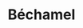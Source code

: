 ---
layout: recette
categories: [recettes]
hidden: true
lang: fr
sitemap: true
title: Béchamel
type: condiment
utensils:
  - casserole
  - fouet
recettes:
  Classique:
    ingredients: 
      - nom: farine
        qte: 100
        unite: gr
      - nom: beurre
        qte: 100
        unite: gr
      - nom: lait
        qte: 1000
        unite: mL
        variable: true
      - nom: muscade
        qte: au goût
      - nom: sel
        qte: au goût
    etapes:
      - label: Préparation
        details:
          - Faire fondre le beurre dans une casserole
          - Hors du feu, ajouter la farine et mélanger
          - Ajouter le lait et mélanger
          - Ajouter du sel et de la muscade au goût
          - Porter à ébullition (aux alentours de 75°C) puis réduire le feu
          - Fouetter continuellement jusqu'à ce que ça épaississe
          - Goûter et ajuster
notes:
  - Toujours mélanger la béchamel pour éviter qu'elle brûle / colle au fond de la casserole 
---